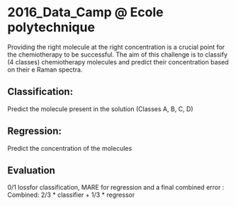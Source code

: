 # 2016_Data_Camp @ Ecole polytechnique

Providing the right molecule at the right concentration is a crucial point for the chemiotherapy to be successful.
The aim of this challenge is to classify (4 classes) chemiotherapy molecules and predict their concentration based on 
their e Raman spectra.


## Classification:
Predict the molecule present in the solution (Classes A, B, C, D)

## Regression:
Predict the concentration of the molecules

## Evaluation
0/1 lossfor classification, MARE for regression and a final combined error :
Combined: 2/3 * classifier + 1/3 * regressor



